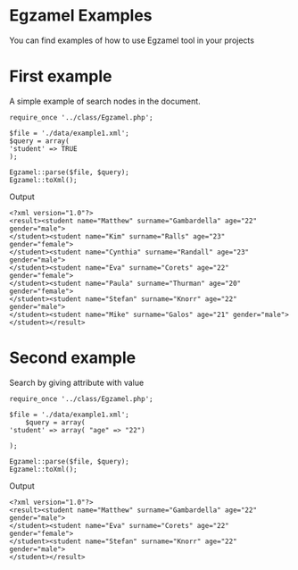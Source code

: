 Egzamel Examples
================

You can find examples of how to use Egzamel tool in your projects


First example
=============

A simple example of search nodes in the document.

 
    require_once '../class/Egzamel.php';

    $file = './data/example1.xml';
    $query = array(
	'student' => TRUE
    );

    Egzamel::parse($file, $query);
    Egzamel::toXml();
 

Output

    <?xml version="1.0"?>
    <result><student name="Matthew" surname="Gambardella" age="22" gender="male">
	</student><student name="Kim" surname="Ralls" age="23" gender="female">
	</student><student name="Cynthia" surname="Randall" age="23" gender="male">
	</student><student name="Eva" surname="Corets" age="22" gender="female">
	</student><student name="Paula" surname="Thurman" age="20" gender="female">
	</student><student name="Stefan" surname="Knorr" age="22" gender="male">
	</student><student name="Mike" surname="Galos" age="21" gender="male">
    </student></result>


Second example
==============
Search by giving attribute with value

 
	require_once '../class/Egzamel.php';

	$file = './data/example1.xml';
        $query = array(
	'student' => array( "age" => "22")

	);

	Egzamel::parse($file, $query);
	Egzamel::toXml();
 

Output


    <?xml version="1.0"?>
    <result><student name="Matthew" surname="Gambardella" age="22" gender="male">
	</student><student name="Eva" surname="Corets" age="22" gender="female">
	</student><student name="Stefan" surname="Knorr" age="22" gender="male">
    </student></result>

